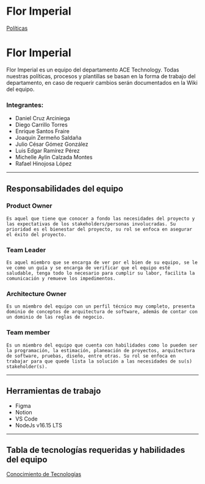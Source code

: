 # Flor Imperial

[Políticas](Flor%20Imperial%20b9b94a05ae3945d699c8a359d8dba17d/Poli%CC%81ticas%20da327da7bf5e43b3b33bad990aa47329.md)

# Flor Imperial

Flor Imperial es un equipo del departamento ACE Technology. Todas nuestras políticas, procesos y plantillas se basan en la forma de trabajo del departamento, en caso de requerir cambios serán documentados en la Wiki del equipo.

### Integrantes:[](https://ace-software-development.github.io/Manual-de-Operaciones/docs/FlorImperial/#integrantes)

- Daniel Cruz Arciniega
- Diego Carrillo Torres
- Enrique Santos Fraire
- Joaquín Zermeño Saldaña
- Julio César Gómez González
- Luis Edgar Ramírez Pérez
- Michelle Aylin Calzada Montes
- Rafael Hinojosa López

---

## Responsabilidades del equipo[](https://ace-software-development.github.io/Manual-de-Operaciones/docs/FlorImperial/#responsabilidades-del-equipo)

### Product Owner[](https://ace-software-development.github.io/Manual-de-Operaciones/docs/FlorImperial/#product-owner)

`Es aquel que tiene que conocer a fondo las necesidades del proyecto y las expectativas de los stakeholders/personas involucradas. Su prioridad es el bienestar del proyecto, su rol se enfoca en asegurar el éxito del proyecto.`  

### Team Leader[](https://ace-software-development.github.io/Manual-de-Operaciones/docs/FlorImperial/#team-leader)

`Es aquel miembro que se encarga de ver por el bien de su equipo, se le ve como un guía y se encarga de verificar que el equipo esté saludable, tenga todo lo necesario para cumplir su labor, facilita la comunicación y remueve los impedimentos.`  

### Architecture Owner[](https://ace-software-development.github.io/Manual-de-Operaciones/docs/FlorImperial/#architecture-owner)

`Es un miembro del equipo con un perfil técnico muy completo, presenta dominio de conceptos de arquitectura de software, además de contar con un dominio de las reglas de negocio.`  

### Team member[](https://ace-software-development.github.io/Manual-de-Operaciones/docs/FlorImperial/#team-member)

`Es un miembro del equipo que cuenta con habilidades como lo pueden ser la programación, la estimación, planeación de proyectos, arquitectura de software, pruebas, diseño, entre otras. Su rol se enfoca en trabajar para que quede lista la solución a las necesidades de su(s) stakeholder(s).`   

---

## Herramientas de trabajo[](https://ace-software-development.github.io/Manual-de-Operaciones/docs/FlorImperial/#herramientas-de-trabajo)

- Figma
- Notion
- VS Code
- NodeJs v16.15 LTS

---

## [](https://ace-software-development.github.io/Manual-de-Operaciones/docs/FlorImperial/#estandares-gu%C3%ADa)

## Tabla de tecnologías requeridas y habilidades del equipo

[Conocimiento de Tecnologías](Flor%20Imperial%20b9b94a05ae3945d699c8a359d8dba17d/Conocimiento%20de%20Tecnologi%CC%81as%2026bf5c69ed04497fbd1fbe9a78145a9d.csv)